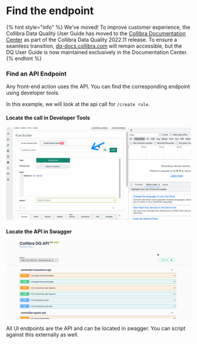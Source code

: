 # Find the endpoint

{% hint style="info" %}
We've moved! To improve customer experience, the Collibra Data Quality User Guide has moved to the [Collibra Documentation Center](https://productresources.collibra.com/docs/collibra/latest/Content/DataQuality/DQApis/Find%20the%20endpoint.htm) as part of the Collibra Data Quality 2022.11 release. To ensure a seamless transition, [dq-docs.collibra.com](http://dq-docs.collibra.com/) will remain accessible, but the DQ User Guide is now maintained exclusively in the Documentation Center.
{% endhint %}

### Find an API Endpoint

Any front-end action uses the API. You can find the corresponding endpoint using developer tools.

In this example, we will look at the api call for `/create rule`.

#### Locate the call in Developer Tools

![](../../.gitbook/assets/docs.gif)

#### Locate the API in Swagger

![](../../.gitbook/assets/swagger.gif)

All UI endpoints are the API and can be located in swagger. You can script against this externally as well.
